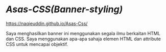 # *Asas-CSS(Banner-styling)*

https://naqieuddin.github.io/Asas-Css/

Saya menghasilkan banner ini menggunakan segala ilmu berkaitan HTML dan CSS.
Saya menggunakan apa-apa sahaja elemen HTML dan attribute CSS untuk mencapai objektif.
